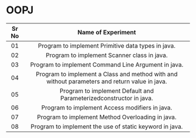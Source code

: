 # OOPJ

| Sr No | Name of Experiment |
|:------------:|:------------------:|
| 01 | Program to implement Primitive data types in java. |
| 02 | Program to implement Scanner class in java. |
| 03 | Program to implement Command Line Argument in java. |
| 04 | Program to implement a Class and method with and without parameters and return value in java. |
| 05 | Program to implement Default and Parameterizedconstructor in java. |
| 06 | Program to implement Access modifiers in java. |
| 07 | Program to implement Method Overloading in java. |
| 08 | Program to implement the use of static keyword in java. |
